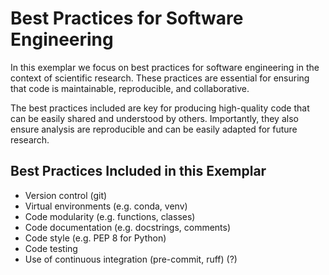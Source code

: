# Best Practices for Software Engineering

In this exemplar we focus on best practices for software engineering in the context of scientific research. These practices are essential for ensuring that code is maintainable, reproducible, and collaborative.

The best practices included are key for producing high-quality code that can be easily shared and understood by others. Importantly, they also ensure analysis are reproducible and can be easily adapted for future research.

## Best Practices Included in this Exemplar

- Version control (git)
- Virtual environments (e.g. conda, venv)
- Code modularity (e.g. functions, classes)
- Code documentation (e.g. docstrings, comments)
- Code style (e.g. PEP 8 for Python)
- Code testing
- Use of continuous integration (pre-commit, ruff) (?)
